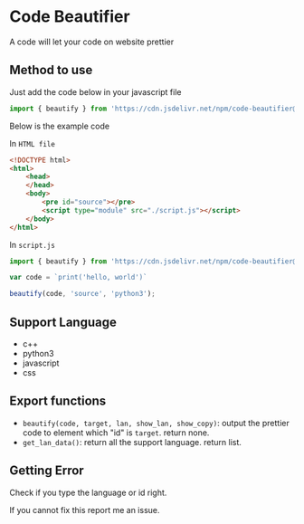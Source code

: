 # Code Beautifier
A code will let your code on website prettier

## Method to use
Just add the code below in your javascript file
```javascript
import { beautify } from 'https://cdn.jsdelivr.net/npm/code-beautifier@latest/beautify.js'
```
Below is the example code

In `HTML file`
```html
<!DOCTYPE html>	
<html>
	<head>
	</head>
	<body>
		<pre id="source"></pre>
		<script type="module" src="./script.js"></script>
	</body>
</html>
```
In `script.js`
```javascript
import { beautify } from 'https://cdn.jsdelivr.net/npm/code-beautifier@latest/beautify.js'

var code = `print('hello, world')`

beautify(code, 'source', 'python3');
```

## Support Language
- c++
- python3
- javascript
- css

## Export functions
- `beautify(code, target, lan, show_lan, show_copy)`: output the prettier code to element which "id" is `target`. return none.
- `get_lan_data()`: return all the support language. return list.

## Getting Error
Check if you type the language or id right.

If you cannot fix this report me an issue.
